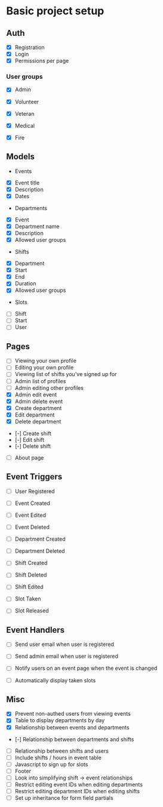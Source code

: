 # Basic project setup

## Auth
- [x] Registration
- [x] Login
- [x] Permissions per page

### User groups
- [x] Admin
- [x] Volunteer
- [x] Veteran
- [x] Medical
- [x] Fire


## Models
- Events
 - [x] Event title
 - [x] Description
 - [x] Dates

- Departments
 - [x] Event
 - [x] Department name
 - [x] Description
 - [x] Allowed user groups
 
- Shifts
 - [x] Department
 - [x] Start
 - [x] End
 - [x] Duration
 - [x] Allowed user groups

- Slots
 - [ ] Shift
 - [ ] Start
 - [ ] User

## Pages
- [ ] Viewing your own profile
- [ ] Editing your own profile
- [ ] Viewing list of shifts you've signed up for
- [ ] Admin list of profiles
- [ ] Admin editing other profiles
- [x] Admin edit event
- [x] Admin delete event
- [x] Create department
- [x] Edit department
- [x] Delete department
- [-] Create shift
- [-] Edit shift
- [-] Delete shift
- [ ] About page


## Event Triggers
- [ ] User Registered
- [ ] Event Created
- [ ] Event Edited
- [ ] Event Deleted
- [ ] Department Created
- [ ] Department Deleted
- [ ] Shift Created
- [ ] Shift Deleted
- [ ] Shift Edited
- [ ] Slot Taken
- [ ] Slot Released


## Event Handlers
- [ ] Send user email when user is registered
- [ ] Send admin email when user is registered
- [ ] Notify users on an event page when the event is changed
- [ ] Automatically display taken slots


## Misc
- [x] Prevent non-authed users from viewing events
- [x] Table to display departments by day
- [x] Relationship between events and departments
- [-] Relationship between departments and shifts
- [ ] Relationship between shifts and users
- [ ] Include shifts / hours in event table
- [ ] Javascript to sign up for slots
- [ ] Footer
- [ ] Look into simplifying shift -> event relationships 
- [ ] Restrict editing event IDs when editing departments
- [ ] Restrict editing department IDs when editing shifts
- [ ] Set up inheritance for form field partials

